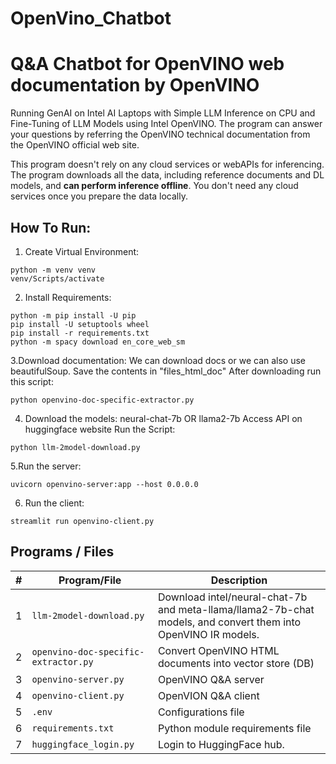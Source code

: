 # OpenVino_Chatbot
# Q&A Chatbot for OpenVINO web documentation by OpenVINO

Running GenAI on Intel AI Laptops with Simple LLM Inference on CPU and Fine-Tuning of LLM Models using Intel OpenVINO. The program can answer your questions by referring the OpenVINO technical documentation from the OpenVINO official web site.

This program doesn't rely on any cloud services or webAPIs for inferencing. The program downloads all the data, including reference documents and DL models, and **can perform inference offline**. You don't need any cloud services once you prepare the data locally. 

## How To Run:
1. Create Virtual Environment:
```
python -m venv venv
venv/Scripts/activate
```
2. Install Requirements:
```
python -m pip install -U pip
pip install -U setuptools wheel
pip install -r requirements.txt
python -m spacy download en_core_web_sm
```
3.Download documentation:
We can download docs or we can also use beautifulSoup. Save the contents in "files_html_doc"
After downloading run this script:
```
python openvino-doc-specific-extractor.py
```
4. Download the models:
neural-chat-7b OR llama2-7b 
Access API on huggingface website
Run the Script:
```
python llm-2model-download.py
```
5.Run the server:
```
uvicorn openvino-server:app --host 0.0.0.0
```
6. Run the client:
```
streamlit run openvino-client.py
```

## Programs / Files

|#|Program/File|Description|
|---|---|---|
|1|`llm-2model-download.py`|Download intel/neural-chat-7b and meta-llama/llama2-7b-chat models, and convert them into OpenVINO IR models.|
|2|`openvino-doc-specific-extractor.py`|Convert OpenVINO HTML documents into vector store (DB)|
|3|`openvino-server.py`|OpenVINO Q&A server|
|4|`openvino-client.py`|OpenVION Q&A client|
|5|`.env`|Configurations file|
|6|`requirements.txt`|Python module requirements file|
|7|`huggingface_login.py`|Login to HuggingFace hub.|
